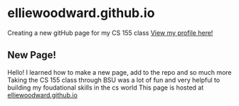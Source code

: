 # elliewoodward.github.io
Creating a new gitHub page for my CS 155 class
[View my profile here!](https://github.com/elliewoodward)

## New Page!
Hello! I learned how to make a new page, add to the repo and so much more
Taking the CS 155 class through BSU was a lot of fun and very helpful to building my foudational skills in the cs world
This page is hosted at [elliewoodward.github.io](https://elliewoodward.github.io/)
